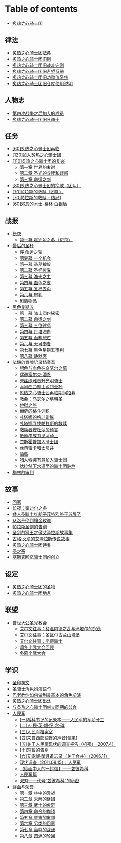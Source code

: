 # Table of contents

* [炙热之心骑士团](README.md)

## 律法 <a href="#law" id="law"></a>

* [炙热之心骑士团法典](law/zhi-re-zhi-xin-qi-shi-tuan-fa-dian.md)
* [炙热之心骑士团旧制](law/zhi-re-zhi-xin-qi-shi-tuan-jiu-zhi.md)
* [炙热之心骑士团旧战斗守则](law/zhi-re-zhi-xin-qi-shi-tuan-jiu-zhan-dou-shou-ze.md)
* [炙热之心骑士团旧声望系统](law/zhi-re-zhi-xin-qi-shi-tuan-jiu-sheng-wang-xi-tong.md)
* [炙热之心骑士团旧功勋值系统](law/zhi-re-zhi-xin-qi-shi-tuan-jiu-gong-xun-zhi-xi-tong.md)
* [炙热之心骑士团旧仓库使用说明](law/zhi-re-zhi-xin-qi-shi-tuan-jiu-cang-ku-shi-yong-shuo-ming.md)

## 人物志 <a href="#people" id="people"></a>

* [第四次战争之后加入的成员](people/di-si-ci-zhan-zheng-zhi-hou-jia-ru-de-cheng-yuan.md)
* [炙热之心骑士团旧日骑士](people/zhi-re-zhi-xin-qi-shi-tuan-jiu-ri-qi-shi.md)

## 任务 <a href="#quest" id="quest"></a>

* [\[60\]炙热之心骑士团再临](quest/60-zhi-re-zhi-xin-qi-shi-tuan-zai-lin.md)
* [\[120\]加入炙热之心骑士团](quest/120-jia-ru-zhi-re-zhi-xin-qi-shi-tuan.md)
* [\[110\]炙热之心骑士团的复兴](quest/110-zhi-re-zhi-xin-qi-shi-tuan-de-fu-xing/README.md)
  * [第一章 世界的末时](quest/110-zhi-re-zhi-xin-qi-shi-tuan-de-fu-xing/di-yi-zhang-shi-jie-de-mo-shi.md)
  * [第二章 圣光的救赎和疑惑](quest/110-zhi-re-zhi-xin-qi-shi-tuan-de-fu-xing/di-er-zhang-sheng-guang-de-jiu-shu-he-yi-huo.md)
  * [第三章 命运之剑](quest/110-zhi-re-zhi-xin-qi-shi-tuan-de-fu-xing/di-san-zhang-ming-yun-zhi-jian.md)
* [\[80\]炙热之心骑士团的挽歌（团队）](quest/80-zhi-re-zhi-xin-qi-shi-tuan-de-wan-ge-tuan-dui.md)
* [\[70\]帕拉斯的救赎（团队）](quest/70-pa-la-si-de-jiu-shu-tuan-dui.md)
* [\[70\]帕拉斯的救赎 – 结局1](quest/70-pa-la-si-de-jiu-shu-jie-ju-1.md)
* [\[60\]邪恶的术士-梅林·白银盾](quest/60-xieede-shu-shi-mei-lin-bai-yin-dun.md)

## 战报 <a href="#report" id="report"></a>

* [长夜](report/chang-ye/README.md)
  * [第一幕 霍迪尔之冬（记录）](report/chang-ye/di-yi-mu-huo-di-er-zhi-dong-ji-lu.md)
* [最后的圣杯](report/zui-hou-de-sheng-bei/README.md)
  * [序 命运之轮](report/zui-hou-de-sheng-bei/xu-ming-yun-zhi-lun.md)
  * [第零幕 一个机会](report/zui-hou-de-sheng-bei/di-ling-zhang-yi-ge-ji-hui.md)
  * [第一幕 圣墓被毁](report/zui-hou-de-sheng-bei/di-yi-mu-sheng-mu-bei-hui.md)
  * [第二幕 圣杯传说](report/zui-hou-de-sheng-bei/di-er-mu-sheng-bei-chuan-shuo.md)
  * [第三幕 渔夫之主](report/zui-hou-de-sheng-bei/di-san-mu-yu-fu-zhi-zhu.md)
  * [第四幕 血色之夜](report/zui-hou-de-sheng-bei/di-si-mu-xie-se-zhi-ye.md)
  * [第五幕 圣杯去向](report/zui-hou-de-sheng-bei/di-wu-mu-sheng-bei-qu-xiang.md)
  * [第六幕 审判](report/zui-hou-de-sheng-bei/di-liu-mu-shen-pan.md)
  * [剧情物品](report/zui-hou-de-sheng-bei/ju-qing-wu-pin.md)
* [黑色星期五](report/hei-se-xing-qi-wu/README.md)
  * [第一幕 骑士团的秘密](report/hei-se-xing-qi-wu/di-yi-mu-qi-shi-tuan-de-mi-mi.md)
  * [第二幕 命运之剑](report/hei-se-xing-qi-wu/di-er-mu-ming-yun-zhi-jian.md)
  * [第三幕 三位律师](report/hei-se-xing-qi-wu/di-san-mu-san-wei-lv-shi.md)
  * [第四幕 灯塔海岸](report/hei-se-xing-qi-wu/di-si-mu-deng-ta-hai-an.md)
  * [第五幕 血鸦旅店](report/hei-se-xing-qi-wu/di-wu-mu-xie-ya-lv-dian.md)
  * [第六幕 无可奉告](report/hei-se-xing-qi-wu/di-liu-mu-wu-ke-feng-gao.md)
  * [第七幕 黑色星期五审判](report/hei-se-xing-qi-wu/di-qi-mu-hei-se-xing-qi-wu-shen-pan.md)
  * [第八幕 静默客](report/hei-se-xing-qi-wu/di-ba-mu-jing-mo-ke.md)
* [法瑞的冒险记录档案室](report/fa-rui-de-mao-xian-ji-lu-dang-an-shi/README.md)
  * [银色与血色在乌瑟尔之墓](report/fa-rui-de-mao-xian-ji-lu-dang-an-shi/yin-se-yu-xie-se-zai-wu-se-er-zhi-mu.md)
  * [偶遇富尔克·潘恩](report/fa-rui-de-mao-xian-ji-lu-dang-an-shi/ou-yu-fu-er-ke-pan-en.md)
  * [朱丝缇雅晋升光明骑士](report/fa-rui-de-mao-xian-ji-lu-dang-an-shi/zhu-si-ti-ya-jin-sheng-guang-ming-qi-shi.md)
  * [与阿西西修士谈到圣杯](report/fa-rui-de-mao-xian-ji-lu-dang-an-shi/yuexi-xi-xiu-shi-tan-dao-sheng-bei.md)
  * [炙热之心骑士团再临期间招募](report/fa-rui-de-mao-xian-ji-lu-dang-an-shi/zhi-re-zhi-xin-qi-shi-tuan-zai-lin-qi-jian-zhao-mu.md)
  * [教会：乌瑟尔之墓朝圣](report/fa-rui-de-mao-xian-ji-lu-dang-an-shi/jiao-hui-wu-se-er-zhi-mu-zhao-sheng.md)
  * [地狱之旅](report/fa-rui-de-mao-xian-ji-lu-dang-an-shi/di-yu-zhi-lv.md)
  * [丽萨的格斗训练](report/fa-rui-de-mao-xian-ji-lu-dang-an-shi/li-sa-de-ge-dou-xun-lian.md)
  * [扎塔娜的格斗训练](report/fa-rui-de-mao-xian-ji-lu-dang-an-shi/zha-ta-na-de-ge-dou-xun-lian.md)
  * [扎塔娜寻找帕拉斯的救赎](report/fa-rui-de-mao-xian-ji-lu-dang-an-shi/zha-ta-na-xun-zhao-pa-la-si-de-jiu-shu.md)
  * [救赎者安杜莎的预言](report/fa-rui-de-mao-xian-ji-lu-dang-an-shi/jiu-shu-zhe-an-du-suo-de-yu-yan.md)
  * [威瑟尔成为见习骑士](report/fa-rui-de-mao-xian-ji-lu-dang-an-shi/wei-se-er-cheng-wei-jian-xi-qi-shi.md)
  * [杰斯霍普加入骑士团](report/fa-rui-de-mao-xian-ji-lu-dang-an-shi/jie-si-huo-pu-jia-ru-qi-shi-tuan.md)
  * [丝苟雷卡和太阳井](report/fa-rui-de-mao-xian-ji-lu-dang-an-shi/si-gou-lei-ka-he-tai-yang-jing.md)
  * [骗局](report/fa-rui-de-mao-xian-ji-lu-dang-an-shi/pian-ju.md)
  * [猎人索娜有意加入骑士团](report/fa-rui-de-mao-xian-ji-lu-dang-an-shi/lie-ren-suo-na-you-yi-jia-ru-qi-shi-tuan.md)
  * [达拉然下水道里的骑士团驻地](report/fa-rui-de-mao-xian-ji-lu-dang-an-shi/da-la-ran-xia-shui-dao-li-de-qi-shi-tuan-zhu-di.md)
* [梅林的审判](report/mei-lin-de-shen-pan.md)

## 故事 <a href="#story" id="story"></a>

* [回家](story/hui-jia.md)
* [长夜：霍迪尔之冬](story/chang-ye-huo-di-er-zhi-dong.md)
* [矮人圣骑士红胡子菲特烈终于苏醒了](story/ai-ren-sheng-qi-shi-hong-hu-zi-fei-te-lie-zhong-yu-su-xing-le.md)
* [从洛丹伦到镶金玫瑰](story/cong-luo-dan-lun-dao-xiang-jin-mei-gui.md)
* [帕拉斯圣剑的告别](story/pa-la-si-sheng-jian-de-gao-bie.md)
* [圣剑的狮王之傲艾泽拉斯故事集](story/sheng-jian-de-shi-wang-zhi-ao-ai-ze-la-si-gu-shi-ji.md)
* [古格·火须的艾泽拉斯传说故事](story/gu-ge-huo-xu-de-ai-ze-la-si-chuan-shuo-gu-shi.md)
* [炙热之心骑士团诗集](story/zhi-re-zhi-xin-qi-shi-tuan-shi-ji.md)
* [圣之殇](story/sheng-zhi-shang.md)
* [塞斯克回忆骑士团的创立](story/sai-si-ke-hui-yi-qi-shi-tuan-de-chuang-li.md)

## 设定 <a href="#setting" id="setting"></a>

* [炙热之心骑士团的圣物](setting/zhi-re-zhi-xin-qi-shi-tuan-de-sheng-wu.md)
* [炙热之心骑士团地点](setting/zhi-re-zhi-xin-qi-shi-tuan-di-dian.md)

## 联盟 <a href="#alliance" id="alliance"></a>

* [普世大公圣光教会](alliance/pu-shi-da-gong-sheng-guang-jiao-hui/README.md)
  * [艾尔文往事：格温内德之乱与玛塔尔的兴衰](alliance/pu-shi-da-gong-sheng-guang-jiao-hui/ai-er-wen-wang-shi-ge-wen-nei-de-zhi-luan-yu-ma-ta-er-de-xing-shuai.md)
  * [艾尔文往事：圣瓦尔古兰山城堡](alliance/pu-shi-da-gong-sheng-guang-jiao-hui/ai-er-wen-wang-shi-sheng-wa-er-gu-lan-shan-cheng-bao.md)
  * [艾尔文往事：李德骑士](alliance/pu-shi-da-gong-sheng-guang-jiao-hui/ai-er-wen-wang-shi-li-de-qi-shi.md)
  * [凛冬比武大会回顾](alliance/pu-shi-da-gong-sheng-guang-jiao-hui/lin-dong-bi-wu-da-hui-hui-gu.md)
  * [冬幕比武大会](alliance/pu-shi-da-gong-sheng-guang-jiao-hui/dong-mu-bi-wu-da-hui.md)

## 学识 <a href="#knowledge" id="knowledge"></a>

* [圣印祷文](knowledge/sheng-yin-dao-wen.md)
* [圣骑士角色扮演语句](knowledge/sheng-qi-shi-jiao-se-ban-yan-yu-ju.md)
* [巴老教你如何做到最基本的角色扮演](knowledge/ba-lao-jiao-ni-ru-he-zuo-dao-zui-ji-ben-de-jiao-se-ban-yan.md)
* [炙热之心骑士团出处](knowledge/zhi-re-zhi-xin-qi-shi-tuan-chu-chu.md)
* [与炙热之心骑士团创立同期的公会](knowledge/yu-zhi-re-zhi-xin-qi-shi-tuan-chuang-li-tong-qi-de-gong-hui.md)
* [人民军](knowledge/ren-min-jun/README.md)
  * [\[一\]希科书记的记录本——人民军的军阶分工](knowledge/ren-min-jun/yi-xi-ke-shu-ji-de-ji-lu-ben-ren-min-jun-de-jun-jie-fen-gong.md)
  * [\[二\]人·民·英·雄·纪·念·碑](knowledge/ren-min-jun/er-ren-min-ying-xiong-ji-nian-bei.md)
  * [\[三\]人民军档案室](knowledge/ren-min-jun/san-ren-min-jun-dang-an-shi.md)
  * [\[四\]来自西部荒野的声音\[信笺\]](knowledge/ren-min-jun/si-lai-zi-xi-bu-huang-ye-de-sheng-yin-xin-jian.md)
  * [\[五\]关于人民军现状的调查报告（机密）（2007.4）](knowledge/ren-min-jun/wu-guan-yu-ren-min-jun-xian-zhuang-de-tiao-cha-bao-gao-ji-mi-2007.4.md)
  * [\[十\]短暂的告别](knowledge/ren-min-jun/shi-duan-zan-de-gao-bie.md)
  * [\[六\]艾露妮·暗月备忘录（关于合并）（2006.11）](knowledge/ren-min-jun/liu-ai-lu-ni-an-yue-bei-wang-lu-guan-yu-he-bing-2006.11.md)
  * [现状调查（2011.08.15）：人民军](knowledge/ren-min-jun/xian-zhuang-tiao-cha-2011.08.15-ren-min-jun.md)
  * [【给画中人的一封信】——兹彼希科](knowledge/ren-min-jun/gei-hua-zhong-ren-de-yi-feng-xin-ci-bi-xi-ke.md)
  * [人民军篇](knowledge/ren-min-jun/ren-min-jun-pian.md)
  * [双刃——代号“兹彼希科”的秘密](knowledge/ren-min-jun/shuang-ren-dai-hao-ci-bi-xi-ke-de-mi-mi.md)
* [鲜血与荣誉](knowledge/xian-xie-yu-rong-yu/README.md)
  * [第一章 林中的激战](knowledge/xian-xie-yu-rong-yu/di-yi-zhang-lin-zhong-de-ji-zhan.md)
  * [第二章 未解的谜团](knowledge/xian-xie-yu-rong-yu/di-er-zhang-wei-jie-de-mi-tuan.md)
  * [第三章 武士的传奇](knowledge/xian-xie-yu-rong-yu/di-san-zhang-wu-shi-de-chuan-qi.md)
  * [第四章 命令的枷锁](knowledge/xian-xie-yu-rong-yu/di-si-zhang-ming-ling-de-jia-suo.md)
  * [第五章 意志的审判](knowledge/xian-xie-yu-rong-yu/di-wu-zhang-yi-zhi-de-shen-pan.md)
  * [第六章 另类的回家](knowledge/xian-xie-yu-rong-yu/di-liu-zhang-ling-lei-de-hui-jia.md)
  * [第七章 轰鸣的战鼓](knowledge/xian-xie-yu-rong-yu/di-qi-zhang-hong-ming-de-zhan-gu.md)
  * [第八章 圆满的轮回](knowledge/xian-xie-yu-rong-yu/di-ba-zhang-yuan-man-de-lun-hui.md)
